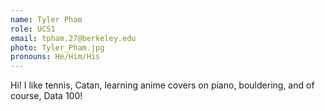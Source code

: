 ```yaml
---
name: Tyler Pham
role: UCS1
email: tpham.27@berkeley.edu
photo: Tyler_Pham.jpg
pronouns: He/Him/His
---
```

Hi! I like tennis, Catan, learning anime covers on piano, bouldering, and of course, Data 100!